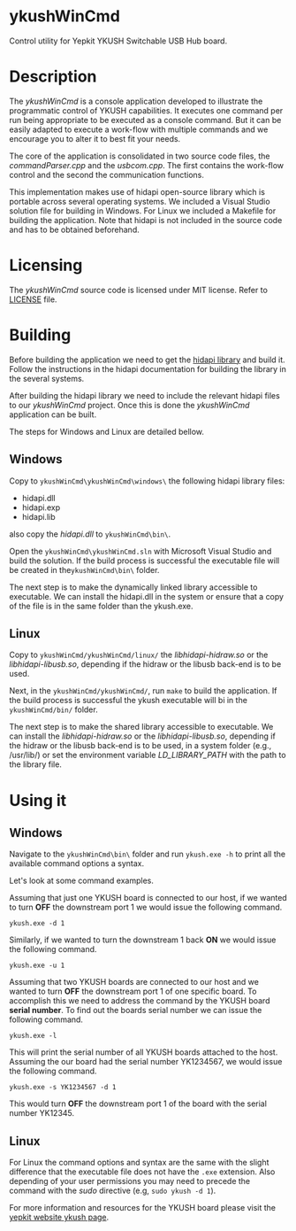 # ykushWinCmd


Control utility for Yepkit YKUSH Switchable USB Hub board.


Description
===========

The *ykushWinCmd* is a console application developed to illustrate the programmatic control of YKUSH capabilities.
It executes one command per run being appropriate to be executed as a console command.
But it can be easily adapted to execute a work-flow with multiple commands and we encourage you to alter it to best fit your needs.

The core of the application is consolidated in two source code files, the *commandParser.cpp* and the *usbcom.cpp*.
The first contains the work-flow control and the second the communication functions.

This implementation makes use of hidapi open-source library which is portable across several operating systems.
We included a Visual Studio solution file for building in Windows. For Linux we included a Makefile for building the application.
Note that hidapi is not included in the source code and has to be obtained beforehand.


Licensing
=========

The *ykushWinCmd* source code is licensed under MIT license. 
Refer to [LICENSE](LICENSE.md) file.


Building
========

Before building the application we need to get the [hidapi library](http://www.signal11.us/oss/hidapi/) and build it.
Follow the instructions in the hidapi documentation for building the library in the several systems. 

After building the hidapi library we need to include the relevant hidapi files to our *ykushWinCmd* project. 
Once this is done the *ykushWinCmd* application can be built.

The steps for Windows and Linux are detailed bellow.

Windows
-------
Copy to `ykushWinCmd\ykushWinCmd\windows\` the following hidapi library files:
- hidapi.dll
- hidapi.exp
- hidapi.lib

also copy the *hidapi.dll* to `ykushWinCmd\bin\`.

Open the `ykushWinCmd\ykushWinCmd.sln` with Microsoft Visual Studio and build the solution.
If the build process is successful the executable file will be created in the`ykushWinCmd\bin\` folder.

The next step is to make the dynamically linked library accessible to executable.
We can install the hidapi.dll in the system or ensure that a copy of the file is in the same folder than the ykush.exe.


Linux
-----
Copy to `ykushWinCmd/ykushWinCmd/linux/` the *libhidapi-hidraw.so* or the *libhidapi-libusb.so*, depending if the hidraw or the libusb back-end is to be used.

Next, in the `ykushWinCmd/ykushWinCmd/`, run `make` to build the application.
If the build process is successful the ykush executable will bi in the `ykushWinCmd/bin/` folder.

The next step is to make the shared library accessible to executable.
We can install the *libhidapi-hidraw.so* or the *libhidapi-libusb.so*, depending if the hidraw or the libusb back-end is to be used, in a system folder (e.g., /usr/lib/) or set the environment variable *LD_LIBRARY_PATH* with the path to the library file.


Using it
========

Windows
-------
Navigate to the `ykushWinCmd\bin\` folder and run `ykush.exe -h` to print all the available command options a syntax.

Let's look at some command examples.

Assuming that just one YKUSH board is connected to our host, if we wanted to turn **OFF** the downstream port 1 we would issue the following command.
```
ykush.exe -d 1
```

Similarly, if we wanted to turn the downstream 1 back **ON** we would issue the following command.
```
ykush.exe -u 1
```

Assuming that two YKUSH boards are connected to our host and we wanted to turn **OFF** the downstream port 1 of one specific board. 
To accomplish this we need to address the command by the YKUSH board **serial number**. 
To find out the boards serial number we can issue the following command.
```
ykush.exe -l
```
This will print the serial number of all YKUSH boards attached to the host.
Assuming the our board had the serial number YK1234567, we would issue the following command.
```
ykush.exe -s YK1234567 -d 1
```
This would turn **OFF** the downstream port 1 of the board with the serial number YK12345.


Linux
-----
For Linux the command options and syntax are the same with the slight difference that the executable file does not have the `.exe` extension.
Also depending of your user permissions you may need to precede the command with the *sudo* directive (e.g, `sudo ykush -d 1`).


For more information and resources for the YKUSH board please visit the [yepkit website ykush page](https://www.yepkit.com/products/ykush).









